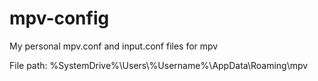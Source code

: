 # mpv-config
My personal mpv.conf and input.conf files for mpv

File path: %SystemDrive%\\Users\\%Username%\\AppData\\Roaming\\mpv
